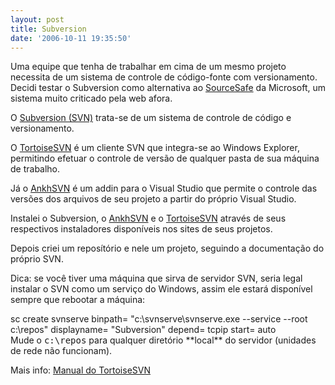 ```yaml
---
layout: post
title: Subversion
date: '2006-10-11 19:35:50'
---
```



Uma equipe que tenha de trabalhar em cima de um mesmo projeto necessita de um sistema de controle de código-fonte com versionamento. Decidi testar o Subversion como alternativa ao [SourceSafe](../../wiki/SourceSafe/edit "Create this page") da Microsoft, um sistema muito criticado pela web afora.

O [Subversion (SVN)](http://subversion.tigris.org/) trata-se de um sistema de controle de código e versionamento.

O [TortoiseSVN](http://tortoisesvn.tigris.org/) é um cliente SVN que integra-se ao Windows Explorer, permitindo efetuar o controle de versão de qualquer pasta de sua máquina de trabalho.

Já o [AnkhSVN](http://ankhsvn.tigris.org/) é um addin para o Visual Studio que permite o controle das versões dos arquivos de seu projeto a partir do próprio Visual Studio.

Instalei o Subversion, o [AnkhSVN](../../wiki/AnkhSVN/edit "Create this page") e o [TortoiseSVN](../../wiki/TortoiseSVN/edit "Create this page") através de seus respectivos instaladores disponíveis nos sites de seus projetos.

Depois criei um reposítório e nele um projeto, seguindo a documentação do próprio SVN.

Dica: se você tiver uma máquina que sirva de servidor SVN, seria legal instalar o SVN como um serviço do Windows, assim ele estará disponível sempre que rebootar a máquina:

<div class="code">sc create svnserve binpath= "c:\svnserve\svnserve.exe --service --root c:\repos" displayname= "Subversion" depend= tcpip start= auto

</div>Mude o <tt>c:\repos</tt> para qualquer diretório **local** do servidor (unidades de rede não funcionam).

Mais info: [Manual do TortoiseSVN](http://tortoisesvn.net/docs/nightly/TortoiseSVN_en/tsvn-serversetup-svnserve.html)


